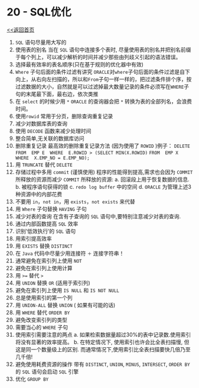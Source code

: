 # **20 - SQL优化**
[<<返回首页](database/Oracle.md)

1. `SQL` 语句尽量用大写的
2. 使用表的别名
   当在 `SQL` 语句中连接多个表时, 尽量使用表的别名并把别名前缀于每个列上，可以减少解析的时间并减少那些由列歧义引起的语法错误。
3. 选择最有效率的表名顺序(只在基于规则的优化器中有效)
4. `Where` 子句后面的条件过滤有讲究
   `ORACLE`对`where`子句后面的条件过滤是自下向上，从右向左扫描的，所以和`From`子句一样一样的，把过滤条件排个序，按过滤数据的大小，自然就是可以过滤掉最大数量记录的条件必须写在`WHERE`子句的末尾最下面，最右边，依次类推
5. 在 `select` 的时候少用 `*` 
   `ORACLE` 的查询器会把 `*` 转换为表的全部列名，会浪费时间。
6. 使用`rowid`
   常用于分页，删除查询重复记录
7. 减少对数据库表的查询
8. 使用 `DECODE` 函数来减少处理时间
9. 整合简单,无关联的数据库访问
10. 删除重复记录
    最高效的删除重复记录方法 (因为使用了 `ROWID` )例子：
    `DELETE  FROM  EMP E  WHERE  E.ROWID > (SELECT MIN(X.ROWID)`
    `FROM  EMP X  WHERE  X.EMP_NO = E.EMP_NO);`
11. 用 `TRUNCATE` 替代 `DELETE`
12. 存储过程中多用 `commit` (谨慎使用)
    程序的性能得到提高,需求也会因为 `COMMIT` 所释放的资源而减少 `COMMIT` 所释放的资源:
    a. 回滚段上用于恢复数据的信息.
    b. 被程序语句获得的锁
    c. `redo log buffer` 中的空间
    d. `ORACLE` 为管理上述3种资源中的内部花费
13. 不要用 `in`，`not in`，用 `exists`，`not exists` 来代替
14. 用 `Where` 子句替换 `HAVING` 子句
15. 减少对表的查询
    在含有子查询的 `SQL` 语句中,要特别注意减少对表的查询. 
16. 通过内部函数提高 `SQL` 效率
17. 识别’低效执行’的 `SQL` 语句
18. 用索引提高效率
19. 用 `EXISTS` 替换 `DISTINCT`
20. 在 `Java` 代码中尽量少用连接符 `＋` 连接字符串！
21. 通常避免在索引列上使用 `NOT`
22. 避免在索引列上使用计算
23. 用 `>=` 替代 `>` 
24. 用 `UNION` 替换 `OR` (适用于索引列) 
25. 避免在索引列上使用 `IS NULL` 和 `IS NOT NULL` 
26. 总是使用索引的第一个列
27. 用 `UNION-ALL` 替换 `UNION` ( 如果有可能的话)
28. 用 `WHERE` 替代 `ORDER BY`
29. 避免改变索引列的类型
30. 需要当心的 `WHERE` 子句
31. 使用索引需要注意的两点
    a. 如果检索数据量超过30%的表中记录数.使用索引将没有显著的效率提高。
    b. 在特定情况下, 使用索引也许会比全表扫描慢, 但这是同一个数量级上的区别. 而通常情况下,使用索引比全表扫描要快几倍乃至几千倍! 
32. 避免使用耗费资源的操作
    带有 `DISTINCT`, `UNION`, `MINUS`, `INTERSECT`, `ORDER BY` 的 `SQL` 语句会启动 `SQL` 引擎
33. 优化 `GROUP BY`
